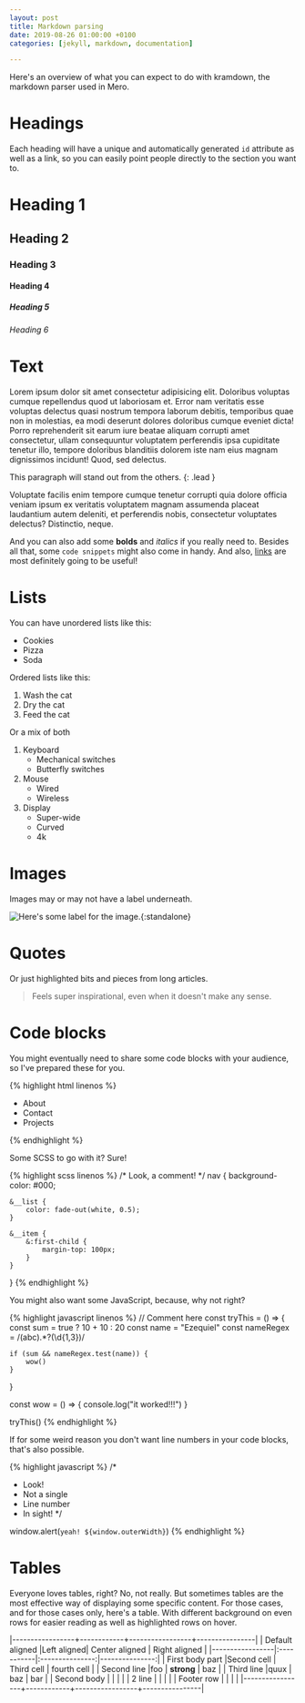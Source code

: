 ```yaml
---
layout: post
title: Markdown parsing
date: 2019-08-26 01:00:00 +0100
categories: [jekyll, markdown, documentation]

---
```


Here's an overview of what you can expect to do with kramdown, the markdown parser used in Mero.

# Headings

Each heading will have a unique and automatically generated `id` attribute as well as a link, so you can easily point people directly to the section you want to.

# Heading 1

## Heading 2

### Heading 3

#### Heading 4

##### Heading 5

###### Heading 6

# Text

Lorem ipsum dolor sit amet consectetur adipisicing elit. Doloribus voluptas cumque repellendus quod ut laboriosam et. Error nam veritatis esse voluptas delectus quasi nostrum tempora laborum debitis, temporibus quae non in molestias, ea modi deserunt dolores doloribus cumque eveniet dicta! Porro reprehenderit sit earum iure beatae aliquam corrupti amet consectetur, ullam consequuntur voluptatem perferendis ipsa cupiditate tenetur illo, tempore doloribus blanditiis dolorem iste nam eius magnam dignissimos incidunt! Quod, sed delectus.

This paragraph will stand out from the others.
{: .lead }

Voluptate facilis enim tempore cumque tenetur corrupti quia dolore officia veniam ipsum ex veritatis voluptatem magnam assumenda placeat laudantium autem deleniti, et perferendis nobis, consectetur voluptates delectus? Distinctio, neque.

And you can also add some **bolds** and _italics_ if you really need to. Besides all that, some `code snippets` might also come in handy. And also, [links](https://pedropinto.me) are most definitely going to be useful!

# Lists

You can have unordered lists like this:

- Cookies
- Pizza
- Soda

Ordered lists like this:

1. Wash the cat
2. Dry the cat
3. Feed the cat

Or a mix of both

1. Keyboard
    * Mechanical switches
    * Butterfly switches
2. Mouse
    * Wired
    * Wireless
3. Display
    * Super-wide
    * Curved
    * 4k

# Images

Images may or may not have a label underneath.

![Here's some label for the image.](https://via.placeholder.com/1920x1080){:standalone}

# Quotes

Or just highlighted bits and pieces from long articles.

> Feels super inspirational, even when it doesn't make any sense.

# Code blocks

You might eventually need to share some code blocks with your audience, so I've prepared these for you.

{% highlight html linenos %}
<!-- Just testing comments -->
<nav class="nav">
    <ul class="nav__list">
        <li class="nav__item">About</li>
        <li class="nav__item">Contact</li>
        <li class="nav__item">Projects</li>
    </ul>
</nav>
{% endhighlight %}

Some SCSS to go with it? Sure!

{% highlight scss linenos %}
/* Look, a comment! */
nav {
    background-color: #000;

    &__list {
        color: fade-out(white, 0.5);
    }

    &__item {
        &:first-child {
            margin-top: 100px;
        }
    }
}
{% endhighlight %}

You might also want some JavaScript, because, why not right?

{% highlight javascript linenos %}
// Comment here
const tryThis = () => {
    const sum = true ? 10 + 10 : 20
    const name = "Ezequiel"
    const nameRegex = /(abc).*?(\d{1,3})/

    if (sum && nameRegex.test(name)) {
        wow()
    }
}

const wow = () => {
    console.log("it worked!!!")
}

tryThis()
{% endhighlight %}

If for some weird reason you don't want line numbers in your code blocks, that's also possible.

{% highlight javascript %}
/*
 * Look!
 * Not a single
 * Line number
 * In sight!
 */

window.alert(`yeah! ${window.outerWidth}`)
{% endhighlight %}

# Tables

Everyone loves tables, right? No, not really. But sometimes tables are the most effective way of displaying some specific content. For those cases, and for those cases only, here's a table. With different background on even rows for easier reading as well as highlighted rows on hover.

|-----------------+------------+-----------------+----------------|
| Default aligned |Left aligned| Center aligned  | Right aligned  |
|-----------------|:-----------|:---------------:|---------------:|
| First body part |Second cell | Third cell      | fourth cell    |
| Second line     |foo         | **strong**      | baz            |
| Third line      |quux        | baz             | bar            |
| Second body     |            |                 |                |
| 2 line          |            |                 |                |
| Footer row      |            |                 |                |
|-----------------+------------+-----------------+----------------|
